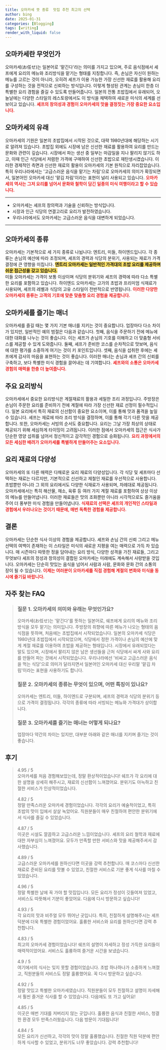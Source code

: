 ```yaml
---
title: 오마카세 뜻 종류  맛집 추천 최고의 선택
author: bing
date: 2025-01-31
categories: [Blogging]
tags: [writing]
render_with_liquid: false
---
```



<h2 id='오마카세란 무엇인가'>오마카세란 무엇인가</h2>

<p>오마카세(お任せ)는 일본어로 '맡긴다'라는 의미를 가지고 있으며, 주로 음식점에서 셰프에게 요리의 메뉴와 조리방식을 맡기는 형태를 지칭합니다. 즉, 손님은 자신이 원하는 메뉴를 고르는 것이 아니라, 오히려 셰프가 이용 가능한 가장 신선한 재료를 활용해 요리를 구성하는 것을 전적으로 신뢰하는 방식입니다. 이렇게 형성된 관계는 손님이 한층 더 특별한 요리 경험을 즐길 수 있도록 만들어줍니다. 일본의 전통 초밥집에서 유래되어, 오늘날에는 다양한 스타일의 레스토랑에서도 이 방식을 채택하여 새로운 미식의 세계를 선보이고 있습니다. <b><span style="color: #ee2323;">셰프의 창의성과 경험이 오마카세의 맛을 결정짓는 가장 중요한 요소입니다.</span></b></p>

<h2 id='오마카세의 유래'>오마카세의 유래</h2>

<p>오마카세의 기원은 일본의 초밥집에서 시작된 것으로, 대략 1980년대에 해당하는 시기로 알려져 있습니다. 초밥집 외에도 시장에 남은 신선한 재료를 활용하여 요리를 만드는 문화와 관련이 깊습니다. 시장에서 파는 생선 중 일부는 마감일을 지나 팔리지 않기도 하고, 이때 인근 식당에서 저렴한 가격에 구매하여 신선한 초밥으로 재탄생시켰습니다. 이러한 경제적인 측면과 신선한 재료의 활용이 오마카세의 기본 원칙으로 자리잡았습니다. 특히 우리나라에서는 '고급스러운 음식을 맡기는 차림'으로 오마카세의 의미가 확장되면서, 일본어인 오마카세 대신 '맡김 차림'이라는 표현이 널리 사용되고 있습니다. <b><span style="color: #ee2323;">오마카세의 역사는 그저 요리를 넘어서 문화와 철학이 담긴 일종의 미식 여행이라고 할 수 있습니다.</span></b></p>

<hr />

<ul>
    <li>오마카세는 셰프의 창의력과 기술을 신뢰하는 방식입니다.</li>
    <li>시장과 인근 식당의 연결고리로 요리가 발전하였습니다.</li>
    <li>우리나라에서도 오마카세는 고급스러운 음식을 대변하게 되었습니다.</li>
</ul>

<hr />

<h2 id='오마카세의 종류'>오마카세의 종류</h2>

<p>오마카세는 기본적으로 세 가지 종류로 나뉩니다: 엔트리, 미들, 하이엔드입니다. 각 종류는 손님의 예산에 따라 조정되며, 셰프의 경력과 식당의 분위기, 사용되는 재료가 가격 결정에 큰 영향을 미칩니다. <b><span style="background-color: #ffe066;">엔트리 오마카세는 일반적인 가격대의 초밥 요리를 제공하며 쉬운 접근성을 갖고 있습니다.</span></b><br/> 미들 오마카세는 가격이 보통 이상이며 식당의 분위기와 셰프의 경력에 따라 다소 특별한 요리를 포함하고 있습니다. 하이엔드 오마카세는 고가의 초밥과 프리미엄 식재료가 사용되며, 셰프의 레벨과 식당의 고유 스타일이 전반적으로 반영됩니다. <b><span style="color: #ee2323;">이러한 다양한 오마카세의 종류는 고객의 기호에 맞춘 맞춤형 요리 경험을 제공합니다.</span></b></p>

<h2 id='오마카세를 즐기는 매너'>오마카세를 즐기는 매너</h2>

<p>오마카세를 즐길 때는 몇 가지 기본 매너를 지키는 것이 중요합니다. 업장마다 다소 차이가 있지만, 일반적인 예의 범절은 다음과 같습니다. 첫째, 음식을 주문하기 전에 메뉴에 대한 대화를 나누는 것이 좋습니다. 이는 셰프가 손님의 기호를 이해하고 더 맞춤형 서비스를 제공할 수 있게 도와줍니다. 둘째, 셰프가 준비한 코스를 순차적으로 맛보며, 음식에 대한 평가를 소중하게 여기는 것이 키 포인트입니다. 셋째, 음식을 섭취한 후에는 셰프에게 감사의 마음을 표현하는 것이 좋습니다. 이러한 매너는 손님과 셰프 간의 신뢰를 구축하고, 보다 특별한 미식 경험을 끌어내는 데 기여합니다. <b><span style="color: #ee2323;">셰프와의 소통은 오마카세 경험의 매력을 한층 더 높여줍니다.</span></b></p>

<h2 id='주요 요리방식'>주요 요리방식</h2>

<p>오마카세에서 중요한 요리방식은 계절재료의 활용과 세밀한 조리 과정입니다. 주방장은 손님이 주문한 요리를 준비하기 전에 계절에 따라 가장 신선한 재료 선정이 필수적입니다. 일본 요리에서 특히 재료의 신선함이 중요한 요소이며, 이를 통해 맛과 품격을 높일 수 있습니다. 셰프는 재료에 따라 조리 방식을 결정하며, 이를 통해 각기 다른 맛을 제공합니다. 또한, 오마카세는 서빙의 순서도 중요합니다. 요리는 그날 가장 최상의 상태로 제공되기 위해 세심하게 타이밍이 고려됩니다. 이러한 점에서 오마카세의 접근은 식사가 단순한 영양 섭취를 넘어서 정신적이고 감각적인 경험으로 승화됩니다. <b><span style="color: #ee2323;">요리 과정에서의 모든 세심한 배려가 오마카세를 특별하게 만들어주는 요소입니다.</span></b></p>

<h2 id='요리 재료의 다양성'>요리 재료의 다양성</h2>

<p>오마카세의 또 다른 매력은 다채로운 요리 재료의 다양성입니다. 각 식당 및 셰프마다 선택하는 재료는 다르지만, 기본적으로 신선하고 제철인 재료를 우선적으로 사용합니다. 초밥뿐만 아니라 그 외의 요리에서도 다양한 식재료가 사용되며, 차례대로 제공됩니다. 오마카세에서는 특히 해산물, 채소, 육류 등 여러 가지 계절 재료를 포함하여 상상 이상의 메뉴를 만들어냅니다. 이러한 재료들은 맛의 조화뿐만 아니라 시각적으로도 즐거움을 주어 더 풍부한 미식 경험을 만들어냅니다. <b><span style="color: #ee2323;">식재료의 선택은 셰프의 개인적인 스타일과 경험에서 우러나오는 것이기 때문에, 매번 독특한 경험을 제공합니다.</span></b></p>

<h2 id='결론'>결론</h2>

<p>오마카세는 단순한 식사 이상의 경험을 제공합니다. 셰프와 손님 간의 신뢰 그리고 메뉴 선택의 여백이 존재하는 이 스타일은 미식의 새로운 지평을 여는 매력으로 가득 차 있습니다. 매 시즌마다 따뜻한 정을 담아내는 요리 방식, 다양한 성격을 가진 재료들, 그리고 무엇보다 셰프의 정성과 창의성이 결합된 오마카세는 미래에도 계속해서 사랑받을 것입니다. 오마카세는 단순히 맛있는 음식을 넘어서 사람과 사람, 문화와 문화 간의 소통의 장이 될 수 있습니다. <b><span style="color: #ee2323;">이제는 여러분이 오마카세를 직접 경험해 계절의 변화와 미식을 동시에 즐기길 바랍니다.</span></b></p>


<h2 id='자주_찾는_FAQ'>자주 찾는 FAQ</h2>
<div itemscope="" itemtype="https://schema.org/FAQPage"> 
<blockquote> 
<div itemscope="" itemprop="mainEntity" itemtype="https://schema.org/Question"> 
<h3 itemprop="name">질문 1. 오마카세의 의미와 유래는 무엇인가요?</h3> 
<div itemscope="" itemprop="acceptedAnswer" itemtype="https://schema.org/Answer"> 
<span itemprop="text"> 
<p>오마카세(お任せ)는 '맡긴다'를 뜻하는 일본어로, 쉐프에게 요리의 메뉴와 조리방식을 모두 맡기는 의미입니다. 주방장의 취향에 따른 메뉴가 나오는 형태의 음식점을 뜻하며, 처음에는 초밥집에서 시작되었습니다. 일본의 오마카세 식당은 1980년대 초밥집에서 시작되었으며, 식당에서 정한 가격이나 손님의 예산에 맞게 계절 재료를 이용하여 초밥을 제공하는 형태입니다. 시장에서 유래되었다는 말도 있으며, 시장에서 팔리지 않은 남은 생선들을 근처 식당에서 싸게 사와 요리를 만들어 파는 것에서 시작되었습니다. 우리나라에선 '비싸고 고급스러운 음식을 먹는 식당'으로 의미가 달라지면서 일본어인 오마카세 대신 우리말 '맡김 차림'이라는 표현을 사용하기도 합니다.</p> 
</span> 
</div> 
</div> 

<div itemscope="" itemprop="mainEntity" itemtype="https://schema.org/Question"> 
<h3 itemprop="name">질문 2. 오마카세의 종류는 무엇이 있으며, 어떤 특징이 있나요?</h3> 
<div itemscope="" itemprop="acceptedAnswer" itemtype="https://schema.org/Answer"> 
<span itemprop="text"> 
<p>오마카세는 엔트리, 미들, 하이엔드로 구분되며, 셰프의 경력과 식당의 분위기 등으로 가격이 결정됩니다. 각각의 종류에 따라 서빙되는 메뉴와 가격대가 상이합니다.</p> 
</span> 
</div> 
</div> 

<div itemscope="" itemprop="mainEntity" itemtype="https://schema.org/Question"> 
<h3 itemprop="name">질문 3. 오마카세를 즐기는 매너는 어떻게 되나요?</h3> 
<div itemscope="" itemprop="acceptedAnswer" itemtype="https://schema.org/Answer"> 
<span itemprop="text"> 
<p>업장마다 약간의 차이는 있지만, 대부분 아래와 같은 매너를 지키며 즐기는 것이 좋습니다.</p> 
</span> 
</div> 
</div> 
</blockquote> 
</div>
<h2 id='후기'>후기</h2>
<div itemscope itemtype="https://schema.org/Product">
  <blockquote>
  <div itemprop="review" itemscope itemtype="https://schema.org/Review">
      <div itemprop="reviewRating" itemscope itemtype="https://schema.org/Rating"> <span itemprop="ratingValue">4.95</span> / <span itemprop="bestRating">5</span> </div>
      <span itemprop="reviewBody">오마카세를 처음 경험해보았는데, 정말 환상적이었습니다! 쉐프가 각 요리에 대한 설명을 상세히 해주시고, 재료의 신선함이 느껴졌어요. 분위기도 아늑하고 친절한 서비스가 인상적이었습니다.</span>
  </div>
  <br>
  <div itemprop="review" itemscope itemtype="https://schema.org/Review">
      <div itemprop="reviewRating" itemscope itemtype="https://schema.org/Rating"> <span itemprop="ratingValue">4.82</span> / <span itemprop="bestRating">5</span> </div>
      <span itemprop="reviewBody">정말 만족스러운 오마카세 경험이었습니다. 각각의 요리가 예술적이었고, 특히 초밥의 맛이 입에서 살살 녹았어요. 직원분들이 매우 친절하여 편안한 분위기에서 식사를 즐길 수 있었습니다.</span>
  </div>
  <br>
  <div itemprop="review" itemscope itemtype="https://schema.org/Review">
      <div itemprop="reviewRating" itemscope itemtype="https://schema.org/Rating"> <span itemprop="ratingValue">4.87</span> / <span itemprop="bestRating">5</span> </div>
      <span itemprop="reviewBody">이곳은 시설도 깔끔하고 고급스러운 느낌이었습니다. 셰프의 요리 철학과 재료에 대한 자부심이 느껴졌어요. 모두가 만족할 만한 서비스와 맛을 제공해주셔서 감사했습니다.</span>
  </div>
  <br>
  <div itemprop="review" itemscope itemtype="https://schema.org/Review">
      <div itemprop="reviewRating" itemscope itemtype="https://schema.org/Rating"> <span itemprop="ratingValue">4.89</span> / <span itemprop="bestRating">5</span> </div>
      <span itemprop="reviewBody">고급스러운 오마카세를 원하신다면 이곳을 강력 추천합니다. 매 코스마다 신선한 재료로 준비된 요리를 맛볼 수 있었고, 친절한 서비스로 기분 좋게 식사를 마칠 수 있었습니다.</span>
  </div>
  <br>
  <div itemprop="review" itemscope itemtype="https://schema.org/Review">
      <div itemprop="reviewRating" itemscope itemtype="https://schema.org/Rating"> <span itemprop="ratingValue">4.96</span> / <span itemprop="bestRating">5</span> </div>
      <span itemprop="reviewBody">정말 특별한 날에 꼭 가야 할 맛집입니다. 모든 요리가 정성이 깃들여져 있었고, 서비스도 따뜻해서 기분이 좋았어요. 다음에 다시 방문하고 싶습니다!</span>
  </div>
  <br>
  <div itemprop="review" itemscope itemtype="https://schema.org/Review">
      <div itemprop="reviewRating" itemscope itemtype="https://schema.org/Rating"> <span itemprop="ratingValue">4.93</span> / <span itemprop="bestRating">5</span> </div>
      <span itemprop="reviewBody">각 요리의 맛과 비주얼 모두 뛰어난 곳입니다. 특히, 친절하게 설명해주시는 셰프 덕분에 더욱 특별한 경험이었어요. 훌륭한 서비스와 요리를 원하신다면 강력 추천합니다.</span>
  </div>
  <br>
  <div itemprop="review" itemscope itemtype="https://schema.org/Review">
      <div itemprop="reviewRating" itemscope itemtype="https://schema.org/Rating"> <span itemprop="ratingValue">4.83</span> / <span itemprop="bestRating">5</span> </div>
      <span itemprop="reviewBody">최고의 오마카세 경험이었습니다! 쉐프의 설명이 자세하고 정성 가득한 요리들이 매력적이었어요. 서비스도 훌륭하여 즐거운 시간을 보냈습니다.</span>
  </div>
  <br>
  <div itemprop="review" itemscope itemtype="https://schema.org/Review">
      <div itemprop="reviewRating" itemscope itemtype="https://schema.org/Rating"> <span itemprop="ratingValue">4.9</span> / <span itemprop="bestRating">5</span> </div>
      <span itemprop="reviewBody">여기에서의 식사는 잊지 못할 경험이었습니다. 초밥 하나하나가 소중하게 느껴졌고, 직원분들의 서비스도 정말 훌륭했어요. 꼭 다시 방문하고 싶습니다.</span>
  </div>
  <br>
  <div itemprop="review" itemscope itemtype="https://schema.org/Review">
      <div itemprop="reviewRating" itemscope itemtype="https://schema.org/Rating"> <span itemprop="ratingValue">4.92</span> / <span itemprop="bestRating">5</span> </div>
      <span itemprop="reviewBody">정말 맛있고 특별한 오마카세였습니다. 직원분들이 모두 친절하고 설명이 자세해서 훨씬 즐거운 식사를 할 수 있었습니다. 다음에도 또 가고 싶어요!</span>
  </div>
  <br>
  <div itemprop="review" itemscope itemtype="https://schema.org/Review">
      <div itemprop="reviewRating" itemscope itemtype="https://schema.org/Rating"> <span itemprop="ratingValue">4.85</span> / <span itemprop="bestRating">5</span> </div>
      <span itemprop="reviewBody">이곳은 매번 기대를 저버리지 않는 곳입니다. 훌륭한 음식과 친절한 서비스, 청결한 환경 모두 만족스러웠습니다. 다음 방문이 기대됩니다!</span>
  </div>
  <br>
  <div itemprop="review" itemscope itemtype="https://schema.org/Review">
      <div itemprop="reviewRating" itemscope itemtype="https://schema.org/Rating"> <span itemprop="ratingValue">4.84</span> / <span itemprop="bestRating">5</span> </div>
      <span itemprop="reviewBody">모든 요리가 신선하고, 각각의 맛이 정말 훌륭했습니다. 친절한 직원 덕분에 편안하게 식사할 수 있었고, 분위기도 너무 좋았습니다. 강력 추천합니다!</span>
  </div>
  </blockquote>
</div>
